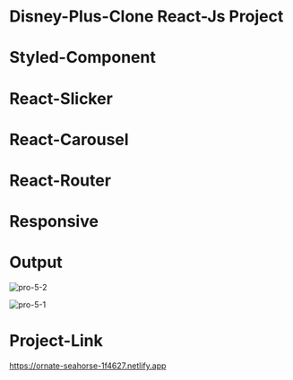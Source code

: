 # Disney-Plus-Clone React-Js Project

# Styled-Component
# React-Slicker
# React-Carousel
# React-Router

# Responsive

# Output

![pro-5-2](https://user-images.githubusercontent.com/113760661/218086944-f55a72dc-8447-4a9a-b9eb-e5a30ddc4eb3.png)

![pro-5-1](https://user-images.githubusercontent.com/113760661/218087013-d0d88925-7e3c-437d-ba16-7ab4b7a9c038.png)


# Project-Link 

https://ornate-seahorse-1f4627.netlify.app
